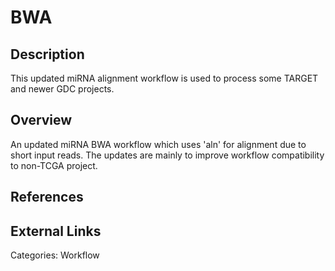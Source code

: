 # BWA #

## Description ##
This updated miRNA alignment workflow is used to process some TARGET and newer GDC projects.

## Overview ##
An updated miRNA BWA workflow which uses 'aln' for alignment due to short input reads. The updates are mainly to improve workflow compatibility to non-TCGA project.

## References ##

## External Links ##

Categories: Workflow
